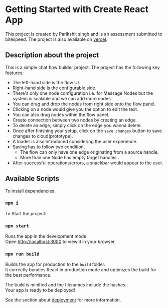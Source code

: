 # Getting Started with Create React App

This project is created by Parikshit singh and is an assessment submitted to bitespeed.
The project is also available on [vercel](https://bite-speed-lac.vercel.app/).

## Description about the project

This is a simple chat flow builder project. The project has the following key features: 
-   The left-hand side is the flow UI.
-   Right-hand side is the configurable side.
-   There's only one node configuration i.e. for Message Nodes but the system is scalable and we can add more nodes.
-   You can drag and drop the nodes from right side onto the flow panel.
-   Clicking on a node would give you the option to edit the text.
-   You can also drag nodes within the flow panel.
-   Create connection between two nodes by creating an edge.
-   To delete an edge, simply click on the edge you wanna delete.
-   Once after finishing your setup, click on the `save changes` button to save changes to cloud(prototype).
-   A loader is also introduced considering the user experience.
-   Saving has to follow two condition,
    - The flow can only have one edge originating from a source handle.
    - More than one Node has empty target handles .
-   After successful operations/errors, a snackbar would appear to the user.

## Available Scripts

To install dependencies:
### `npm i`

To Start the project:
### `npm start`

Runs the app in the development mode.\
Open [http://localhost:3000](http://localhost:3000) to view it in your browser.

### `npm run build`

Builds the app for production to the `build` folder.\
It correctly bundles React in production mode and optimizes the build for the best performance.

The build is minified and the filenames include the hashes.\
Your app is ready to be deployed!

See the section about [deployment](https://facebook.github.io/create-react-app/docs/deployment) for more information.
